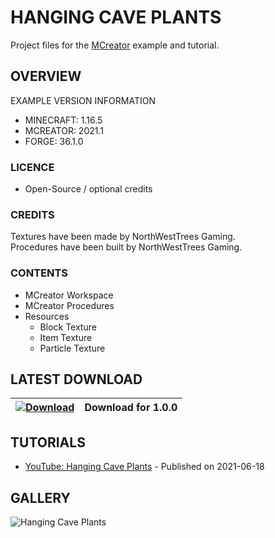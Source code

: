 # HANGING CAVE PLANTS
Project files for the [MCreator](https://mcreator.net/) example and tutorial.

## OVERVIEW
EXAMPLE VERSION INFORMATION

* MINECRAFT: 1.16.5
* MCREATOR: 2021.1
* FORGE: 36.1.0

### LICENCE
- Open-Source / optional credits

### CREDITS
Textures have been made by NorthWestTrees Gaming.    
Procedures have been built by NorthWestTrees Gaming.

### CONTENTS
* MCreator Workspace
* MCreator Procedures
* Resources
    * Block Texture
    * Item Texture
    * Particle Texture

## LATEST DOWNLOAD
| [![Download](https://i.imgur.com/Xcxx2Gr.png)](https://github.com/MCreator-Examples/hanging-cave-plants/files/6673068/mcreator_example_hanging_cave_plants.zip) | Download for 1.0.0 |
| --- | --- |

## TUTORIALS
* [YouTube: Hanging Cave Plants](https://youtu.be/wCXFJijXOy8) - Published on 2021-06-18

## GALLERY
![Hanging Cave Plants](https://i.imgur.com/6NgZWQn.png)

